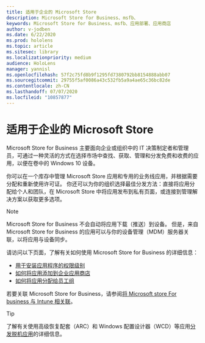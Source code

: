 ```yaml
---
title: 适用于企业的 Microsoft Store
description: Microsoft Store for Business、msfb、
keywords: Microsoft Store for Business、msfb、应用部署、应用商店
author: v-jodben
ms.date: 6/22/2020
ms.prod: hololens
ms.topic: article
ms.sitesec: library
ms.localizationpriority: medium
audience: HoloLens
manager: yannisl
ms.openlocfilehash: 57f2c75fd8b9f1295fd7380792bb8154888abb07
ms.sourcegitcommit: 29755f5af0086a43c532fb5a9a4ae65c36bc82de
ms.contentlocale: zh-CN
ms.lasthandoff: 07/07/2020
ms.locfileid: "10857877"
---
```

# 适用于企业的 Microsoft Store

Microsoft Store for Business 主要面向企业或组织中的 IT 决策制定者和管理员，可通过一种灵活的方式在选择市场中查找、获取、管理和分发免费和收费的应用，以便在卷中的 Windows 10 设备。 

你可以在一个库存中管理 Microsoft Store 应用和专用的业务线应用，并根据需要分配和重新使用许可证。 你还可以为你的组织选择最佳分发方法：直接将应用分配给个人和团队，在 Microsoft Store 中将应用发布到私有页面，或连接到管理解决方案以获取更多选项。

> [!Note] 
> Microsoft Store for Business 不会自动将应用下载（推送）到设备。 但是，来自 Microsoft Store for Business 的应用可以与你的设备管理（MDM）服务器关联，以将应用与设备同步。

请访问以下页面，了解有关如何使用 Microsoft Store for Business 的详细信息：
* [用于安装应用程序的权限级别](https://docs.microsoft.com/mem/intune/configuration/device-restrictions-windows-holographic#app-store)
* [如何将应用添加到企业应用商店](https://docs.microsoft.com/mem/intune/apps/store-apps-windows)
* [如何将应用分配给员工组](https://docs.microsoft.com/mem/intune/apps/windows-store-for-business)

若要关联 Microsoft Store for Business，请参阅[将 Microsoft store For business 与 Intune 相关联](https://docs.microsoft.com/mem/intune/apps/windows-store-for-business#associate-your-microsoft-store-for-business-account-with-intune)。

> [!Tip] 
> 了解有关使用高级恢复配套（ARC）和 Windows 配置设计器（WCD）等应用[分发脱机应用](https://docs.microsoft.com/microsoft-store/distribute-offline-apps)的详细信息。
